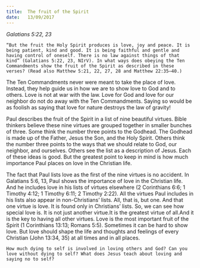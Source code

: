 ```yaml
---
title:  The fruit of the Spirit
date:   13/09/2017
---
```


_Galatians 5:22, 23_

`“But the fruit the Holy Spirit produces is love, joy and peace. It is being patient, kind and good. It is being faithful and gentle and having control of oneself. There is no law against things of that kind” (Galatians 5:22, 23, NIrV). In what ways does obeying the Ten Commandments show the fruit of the Spirit as described in these verses? (Read also Matthew 5:21, 22, 27, 28 and Matthew 22:35–40.)`

The Ten Commandments never were meant to take the place of love. Instead, they help guide us in how we are to show love to God and to others. Love is not at war with the law. Love for God and love for our neighbor do not do away with the Ten Commandments. Saying so would be as foolish as saying that love for nature destroys the law of gravity!

Paul describes the fruit of the Spirit in a list of nine beautiful virtues. Bible thinkers believe these nine virtues are grouped together in smaller bunches of three. Some think the number three points to the Godhead. The Godhead is made up of the Father, Jesus the Son, and the Holy Spirit. Others think the number three points to the ways that we should relate to God, our neighbor, and ourselves. Others see the list as a description of Jesus. Each of these ideas is good. But the greatest point to keep in mind is how much importance Paul places on love in the Christian life.

The fact that Paul lists love as the first of the nine virtues is no accident. In Galatians 5:6, 13, Paul shows the importance of love in the Christian life. And he includes love in his lists of virtues elsewhere (2 Corinthians 6:6; 1 Timothy 4:12; 1 Timothy 6:11; 2 Timothy 2:22). All the virtues Paul includes in his lists also appear in non-Christians’ lists. All, that is, but one. And that one virtue is love. It is found only in Christians’ lists. So, we can see how special love is. It is not just another virtue.It is the greatest virtue of all.And it is the key to having all other virtues. Love is the most important fruit of the Spirit (1 Corinthians 13:13; Romans 5:5). Sometimes it can be hard to show love. But love should shape the life and thoughts and feelings of every Christian (John 13:34, 35) at all times and in all places.

`How much dying to self is involved in loving others and God? Can you love without dying to self? What does Jesus teach about loving and saying no to self?`